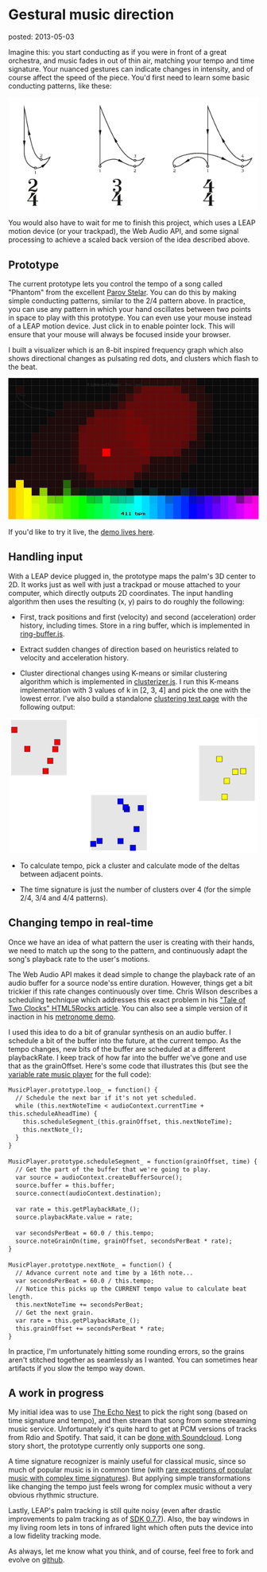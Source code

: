 Gestural music direction
========================
posted: 2013-05-03

Imagine this: you start conducting as if you were in front of a great
orchestra, and music fades in out of thin air, matching your tempo and time
signature. Your nuanced gestures can indicate changes in intensity, and of
course affect the speed of the piece. You'd first need to learn some
basic conducting patterns, like these:

![Conducting patterns for various time signatures](conduct-time-signatures.png)

<!--more-->

You would also have to wait for me to finish this project, which uses a LEAP
motion device (or your trackpad), the Web Audio API, and some signal processing
to achieve a scaled back version of the idea described above.

## Prototype

The current prototype lets you control the tempo of a song called "Phantom"
from the excellent [Parov Stelar][parov]. You can do this by making simple
conducting patterns, similar to the 2/4 pattern above. In practice, you can use
any pattern in which your hand oscillates between two points in space to play
with this prototype. You can even use your mouse instead of a LEAP motion
device. Just click in to enable pointer lock. This will ensure that your mouse
will always be focused inside your browser.

I built a visualizer which is an 8-bit inspired frequency graph which
also shows directional changes as pulsating red dots, and clusters which
flash to the beat.

[![Screenshot of leap conductor](screenshot.png)][demo]

If you'd like to try it live, the [demo lives here][demo].

[parov]: http://www.parovstelar.com/
[demo]: http://borismus.github.io/gestural-music-direction/

## Handling input

With a LEAP device plugged in, the prototype maps the palm's 3D center
to 2D. It works just as well with just a trackpad or mouse attached to
your computer, which directly outputs 2D coordinates. The input handling
algorithm then uses the resulting (x, y) pairs to do roughly the
following:

- First, track positions and first (velocity) and second (acceleration)
  order history, including times. Store in a ring buffer, which is
  implemented in [ring-buffer.js][ring-buffer.js].

- Extract sudden changes of direction based on heuristics related to
  velocity and acceleration history.

- Cluster directional changes using K-means or similar clustering
  algorithm which is implemented in [clusterizer.js][]. I run this
  K-means implementation with 3 values of k in [2, 3, 4] and pick the
  one with the lowest error. I've also build a standalone
  [clustering test page][cluster-page] with the following output:

![Clustering algorithm visualization](cluster.png)

- To calculate tempo, pick a cluster and calculate mode of the deltas
  between adjacent points.

- The time signature is just the number of clusters over 4 (for the
  simple 2/4, 3/4 and 4/4 patterns).

[ring-buffer.js]: https://github.com/borismus/gestural-music-direction/blob/master/js/ring-buffer.js
[clusterizer.js]: https://github.com/borismus/gestural-music-direction/blob/master/js/clusterizer.js
[cluster-page]: http://borismus.github.io/gestural-music-direction/cluster.html

## Changing tempo in real-time

Once we have an idea of what pattern the user is creating with their hands, we
need to match up the song to the pattern, and continuously adapt the song's
playback rate to the user's motions.

The Web Audio API makes it dead simple to change the playback rate of an audio
buffer for a source node'ss entire duration. However, things get a bit
trickier if this rate changes continuously over time. Chris Wilson
describes a scheduling technique which addresses this exact problem in
his ["Tale of Two Clocks" HTML5Rocks article][cwilso]. You can also see
a simple version of it inaction in his [metronome demo][metronome].

I used this idea to do a bit of granular synthesis on an audio buffer. I
schedule a bit of the buffer into the future, at the current tempo. As the
tempo changes, new bits of the buffer are scheduled at a different
playbackRate. I keep track of how far into the buffer we've gone and use that
as the grainOffset. Here's some code that illustrates this (but see the
[variable rate music player][music-player.js] for the full code):

    MusicPlayer.prototype.loop_ = function() {
      // Schedule the next bar if it's not yet scheduled.
      while (this.nextNoteTime < audioContext.currentTime + this.scheduleAheadTime) {
        this.scheduleSegment_(this.grainOffset, this.nextNoteTime);
        this.nextNote_();
      }
    }

    MusicPlayer.prototype.scheduleSegment_ = function(grainOffset, time) {
      // Get the part of the buffer that we're going to play.
      var source = audioContext.createBufferSource();
      source.buffer = this.buffer;
      source.connect(audioContext.destination);

      var rate = this.getPlaybackRate_();
      source.playbackRate.value = rate;

      var secondsPerBeat = 60.0 / this.tempo;
      source.noteGrainOn(time, grainOffset, secondsPerBeat * rate);
    }

    MusicPlayer.prototype.nextNote_ = function() {
      // Advance current note and time by a 16th note...
      var secondsPerBeat = 60.0 / this.tempo;
      // Notice this picks up the CURRENT tempo value to calculate beat length.
      this.nextNoteTime += secondsPerBeat;
      // Get the next grain.
      var rate = this.getPlaybackRate_();
      this.grainOffset += secondsPerBeat * rate;
    }

In practice, I'm unfortunately hitting some rounding errors, so the
grains aren't stitched together as seamlessly as I wanted. You can
sometimes hear artifacts if you slow the tempo way down.


[cwilso]: http://www.html5rocks.com/en/tutorials/audio/scheduling/
[metronome]: http://www.html5rocks.com/en/tutorials/audio/scheduling/goodmetronome.html
[music-player.js]: https://github.com/borismus/gestural-music-direction/blob/master/js/music-player.js

## A work in progress

My initial idea was to use [The Echo Nest][echonest] to pick the right song
(based on time signature and tempo), and then stream that song from some
streaming music service. Unfortunately it's quite hard to get at PCM versions
of tracks from Rdio and Spotify. That said, it can be [done with
Soundcloud][ambientcloud]. Long story short, the prototype currently only
supports one song.

A time signature recognizer is mainly useful for classical music, since so much
of popular music is in common time (with [rare exceptions of popular music with
complex time signatures][complex-pop]). But applying simple transformations
like changing the tempo just feels wrong for complex music without a very
obvious rhythmic structure.

Lastly, LEAP's palm tracking is still quite noisy (even after drastic
improvements to palm tracking as of [SDK 0.7.7][leap-change-list]). Also, the
bay windows in my living room lets in tons of infrared light which often puts
the device into a low fidelity tracking mode.

As always, let me know what you think, and of course, feel free to fork
and evolve on [github][].


[echonest]: http://developer.echonest.com/
[leap-change-list]: https://developer.leapmotion.com/blog/sdk-0-7-7-released-new-palm-tracking-and-gesture-settings
[ambientcloud]: https://github.com/oampo/AmbientCloud
[complex-pop]: http://twentytwowords.com/2011/05/18/6-pop-songs-in-unusual-time-signatures/
[github]: https://github.com/borismus/gestural-music-direction
